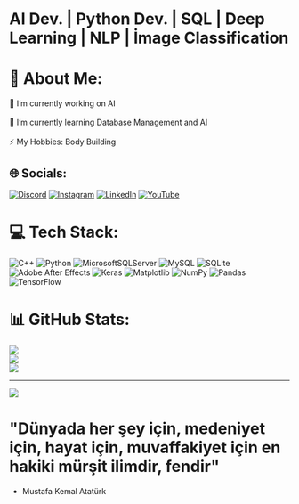 # AI Dev. | Python Dev. | SQL | Deep Learning | NLP | İmage Classification

# 💫 About Me:
🔭 I’m currently working on AI<br><br>🌱 I’m currently learning Database Management and AI<br><br>⚡ My Hobbies: Body Building


## 🌐 Socials:
[![Discord](https://img.shields.io/badge/Discord-%237289DA.svg?logo=discord&logoColor=white)](https://discord.gg/corengt) [![Instagram](https://img.shields.io/badge/Instagram-%23E4405F.svg?logo=Instagram&logoColor=white)](https://instagram.com/__batuhanylmz) [![LinkedIn](https://img.shields.io/badge/LinkedIn-%230077B5.svg?logo=linkedin&logoColor=white)](https://linkedin.com/in/https://www.linkedin.com/in/batuhan-yılmaz-921391286/) [![YouTube](https://img.shields.io/badge/YouTube-%23FF0000.svg?logo=YouTube&logoColor=white)](https://youtube.com/@https://www.youtube.com/channel/UCGdEMK3ud5mRhFqXpiYkD1Q) 

# 💻 Tech Stack:
![C++](https://img.shields.io/badge/c++-%2300599C.svg?style=for-the-badge&logo=c%2B%2B&logoColor=white) ![Python](https://img.shields.io/badge/python-3670A0?style=for-the-badge&logo=python&logoColor=ffdd54) ![MicrosoftSQLServer](https://img.shields.io/badge/Microsoft%20SQL%20Server-CC2927?style=for-the-badge&logo=microsoft%20sql%20server&logoColor=white) ![MySQL](https://img.shields.io/badge/mysql-%2300000f.svg?style=for-the-badge&logo=mysql&logoColor=white) ![SQLite](https://img.shields.io/badge/sqlite-%2307405e.svg?style=for-the-badge&logo=sqlite&logoColor=white) ![Adobe After Effects](https://img.shields.io/badge/Adobe%20After%20Effects-9999FF.svg?style=for-the-badge&logo=Adobe%20After%20Effects&logoColor=white) ![Keras](https://img.shields.io/badge/Keras-%23D00000.svg?style=for-the-badge&logo=Keras&logoColor=white) ![Matplotlib](https://img.shields.io/badge/Matplotlib-%23ffffff.svg?style=for-the-badge&logo=Matplotlib&logoColor=black) ![NumPy](https://img.shields.io/badge/numpy-%23013243.svg?style=for-the-badge&logo=numpy&logoColor=white) ![Pandas](https://img.shields.io/badge/pandas-%23150458.svg?style=for-the-badge&logo=pandas&logoColor=white) ![TensorFlow](https://img.shields.io/badge/TensorFlow-%23FF6F00.svg?style=for-the-badge&logo=TensorFlow&logoColor=white)
# 📊 GitHub Stats:
![](https://github-readme-stats.vercel.app/api?username=misforlayf&theme=onedark&hide_border=false&include_all_commits=false&count_private=false)<br/>
![](https://github-readme-streak-stats.herokuapp.com/?user=misforlayf&theme=onedark&hide_border=false)<br/>
![](https://github-readme-stats.vercel.app/api/top-langs/?username=misforlayf&theme=onedark&hide_border=false&include_all_commits=false&count_private=false&layout=compact)

---
[![](https://visitcount.itsvg.in/api?id=misforlayf&icon=2&color=2)](https://visitcount.itsvg.in)

# "Dünyada her şey için, medeniyet için, hayat için, muvaffakiyet için en hakiki mürşit ilimdir, fendir"
- Mustafa Kemal Atatürk
